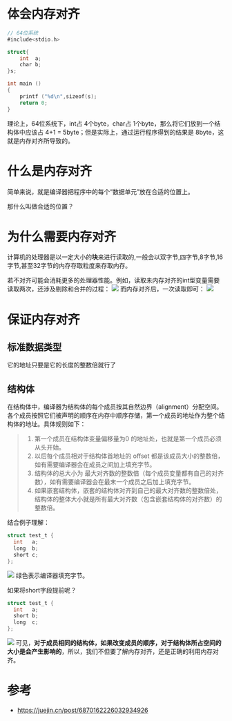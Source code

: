 # 体会内存对齐
```go
// 64位系统
#include<stdio.h>

struct{
    int  a;
    char b;
}s;

int main ()
{
    printf ("%d\n",sizeof(s);  
    return 0;
}

```
理论上，64位系统下，int占 4个byte，char占 1个byte，那么将它们放到一个结构体中应该占 4+1 = 5byte；但是实际上，通过运行程序得到的结果是 8byte，这就是内存对齐所导致的。

# 什么是内存对齐
简单来说，就是编译器把程序中的每个“数据单元”放在合适的位置上。

那什么叫做合适的位置？
# 为什么需要内存对齐
计算机的处理器是以一定大小的**块**来进行读取的,一般会以双字节,四字节,8字节,16字节,甚至32字节的内存存取粒度来存取内存。

若不对齐可能会消耗更多的处理器性能。例如，读取未内存对齐的int型变量需要读取两次，还涉及剔除和合并的过程：
![](https://pic.imgdb.cn/item/669907dcd9c307b7e9c2e56f.png)
而内存对齐后，一次读取即可：
![](https://pic.imgdb.cn/item/669907f3d9c307b7e9c2fef6.png)

# 保证内存对齐
## 标准数据类型
它的地址只要是它的长度的整数倍就行了
## 结构体
在结构体中，编译器为结构体的每个成员按其自然边界（alignment）分配空间。各个成员按照它们被声明的顺序在内存中顺序存储，第一个成员的地址作为整个结构体的地址。具体规则如下：
> 1. 第一个成员在结构体变量偏移量为0 的地址处，也就是第一个成员必须从头开始。
> 2. 以后每个成员相对于结构体首地址的 offset 都是该成员大小的整数倍，如有需要编译器会在成员之间加上填充字节。
> 3. 结构体的总大小为 最大对齐数的整数倍（每个成员变量都有自己的对齐数），如有需要编译器会在最末一个成员之后加上填充字节。
> 4. 如果嵌套结构体，嵌套的结构体对齐到自己的最大对齐数的整数倍处，结构体的整体大小就是所有最大对齐数（包含嵌套结构体的对齐数）的整数倍。

结合例子理解：
```go
struct test_t {
  int   a;
  long  b;
  short c;
};
```
![](https://pic.imgdb.cn/item/66990997d9c307b7e9c4c15a.png)
绿色表示编译器填充字节。

如果将short字段提前呢？
```go
struct test_t {
  int   a;
  short b;
  long  c;
};
```
![](https://pic.imgdb.cn/item/66990a9cd9c307b7e9c5f43a.png)
可见，**对于成员相同的结构体，如果改变成员的顺序，对于结构体所占空间的大小是会产生影响的**，所以，我们不但要了解内存对齐，还是正确的利用内存对齐。
# 参考
- https://juejin.cn/post/6870162226032934926